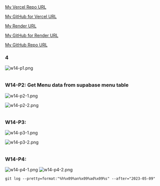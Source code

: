 [My Vercel Repo URL](https://1112-client-card-demo-80.vercel.app/)

[My GitHub for Vercel URL](https://github.com/1112-wp2/1112-client-card-demo-80)

[My Render URL](https://one112-server-cs-info-lab-62wd.onrender.com)

[My GitHub for Render URL](https://github.com/1112-wp2/1112-server-card-demo-80)

[My GitHub Repo URL](https://github.com/1112-wp2/1111-wp2_demo_80)

### 4

![w14-p1.png](https://wjviuyuwtkixlajqlpbk.supabase.co/storage/v1/object/public/demo-80/md_img/w14-p1.png)

```

```

### W14-P2: Get Menu data from supabase menu table

![w14-p2-1.png](https://wjviuyuwtkixlajqlpbk.supabase.co/storage/v1/object/public/demo-80/md_img/w14-p1.png)

![w14-p2-2.png](https://wjviuyuwtkixlajqlpbk.supabase.co/storage/v1/object/public/demo-80/md_img/w14-p2.png)

```

```

### W14-P3:

![w14-p3-1.png](https://wjviuyuwtkixlajqlpbk.supabase.co/storage/v1/object/public/demo-80/md_img/w14-p3-1.png)

![w14-p3-2.png](https://wjviuyuwtkixlajqlpbk.supabase.co/storage/v1/object/public/demo-80/md_img/w14-p3-2.png)

```

```

### W14-P4:

![w14-p4-1.png](https://wjviuyuwtkixlajqlpbk.supabase.co/storage/v1/object/public/demo-80/md_img/w14-p4-1.png)
![w14-p4-2.png](https://wjviuyuwtkixlajqlpbk.supabase.co/storage/v1/object/public/demo-80/md_img/w14-p4-2.png)

```
git log --pretty=format:"%h%x09%an%x09%ad%x09%s" --after="2023-05-09"
```
